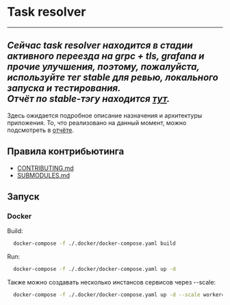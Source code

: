 # Task resolver

---
*Сейчас task resolver находится в стадии активного переезда на grpc + tls, grafana и прочие улучшения, поэтому, пожалуйста,
используйте тег stable для ревью, локального запуска и тестирования.  
Отчёт по stable-тэгу находится [тут](./report/REPORT.md).*
---

Здесь ожидается подробное описание назначения и архитектуры приложения.
То, что реализовано на данный момент, можно подсмотреть в [отчёте](./report/REPORT.md).

## Правила контрибьютинга

- [CONTRIBUTING.md](CONTRIBUTING.md)
- [SUBMODULES.md](SUBMODULES.md)

## Запуск 

### Docker

Build:

```bash
  docker-compose -f ./.docker/docker-compose.yaml build
```

Run:

```bash
  docker-compose -f ./.docker/docker-compose.yaml up -d
```

Также можно создавать несколько инстансов сервисов через --scale:

```bash
  docker-compose -f ./.docker/docker-compose.yaml up -d --scale worker=3
```

